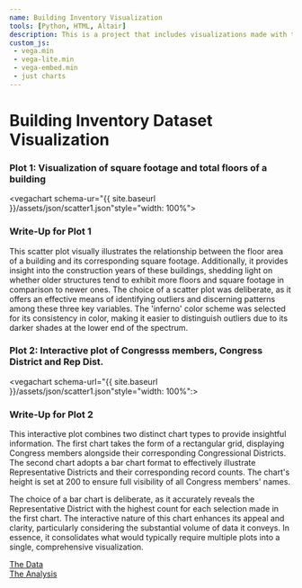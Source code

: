 ```yaml
---
name: Building Inventory Visualization
tools: [Python, HTML, Altair]
description: This is a project that includes visualizations made with the buildings inventory dataset. 
custom_js:
 - vega.min
 - vega-lite.min
 - vega-embed.min
 - just charts
---
```



# Building Inventory Dataset Visualization

### Plot 1: Visualization of square footage and total floors of a building 

<vegachart schema-ur="{{ site.baseurl }}/assets/json/scatter1.json"style="width: 100%"></vegachart>

### Write-Up for Plot 1

This scatter plot visually illustrates the relationship between the floor area of a building and its corresponding square footage. Additionally, it provides insight into the construction years of these buildings, shedding light on whether older structures tend to exhibit more floors and square footage in comparison to newer ones. The choice of a scatter plot was deliberate, as it offers an effective means of identifying outliers and discerning patterns among these three key variables. The 'inferno' color scheme was selected for its consistency in color, making it easier to distinguish outliers due to its darker shades at the lower end of the spectrum.

### Plot 2: Interactive plot of Congresss members, Congress District and Rep Dist. 

<vegachart schema-url="{{ site.baseurl }}/assets/json/scatter1.json"style="width: 100%":></vegachart>

### Write-Up for Plot 2

This interactive plot combines two distinct chart types to provide insightful information. The first chart takes the form of a rectangular grid, displaying Congress members alongside their corresponding Congressional Districts. The second chart adopts a bar chart format to effectively illustrate Representative Districts and their corresponding record counts. The chart's height is set at 200 to ensure full visibility of all Congress members' names.

The choice of a bar chart is deliberate, as it accurately reveals the Representative District with the highest count for each selection made in the first chart. The interactive nature of this chart enhances its appeal and clarity, particularly considering the substantial volume of data it conveys. In essence, it consolidates what would typically require multiple plots into a single, comprehensive visualization.

<div class='left'>
<a class="m-1 btn btn-outline-primary btn-2 " href="https://github.com/harishr03/harishr03.github.io/blob/main/assets/json/altair_mobility_local_dashboard.json">
The Data
</a>
</div>

<div class="right">
<a class="m-1 btn btn-outline-primary btn-2 " href="https://github.com/harishr03/harishr03.github.io/blob/main/python_notebooks/HW8.ipynb">
The Analysis
</a>
</div>
